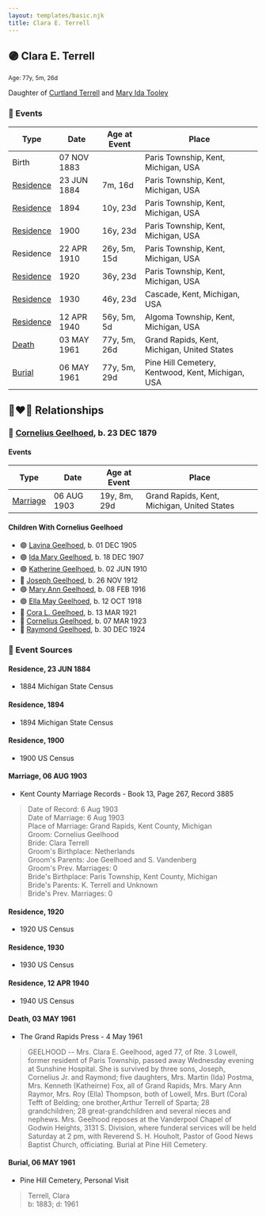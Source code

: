 ```yaml
---
layout: templates/basic.njk
title: Clara E. Terrell
---
```

## 🟣 Clara E. Terrell
<small>Age: 77y, 5m, 26d</small>

Daughter of [Curtland Terrell](/people/4/47972604) and [Mary Ida Tooley](/people/5/52009861)

### 📆 Events

Type | Date | Age at Event | Place
------ | ------ | ------ | ------
Birth | 07 NOV 1883 |  | Paris Township, Kent, Michigan, USA
[Residence](#event-event-0) | 23 JUN 1884 | 7m, 16d | Paris Township, Kent, Michigan, USA
[Residence](#event-event-1) | 1894 | 10y, 23d | Paris Township, Kent, Michigan, USA
[Residence](#event-event-2) | 1900 | 16y, 23d | Paris Township, Kent, Michigan, USA
Residence | 22 APR 1910 | 26y, 5m, 15d | Paris Township, Kent, Michigan, USA
[Residence](#event-event-4) | 1920 | 36y, 23d | Paris Township, Kent, Michigan, USA
[Residence](#event-event-5) | 1930 | 46y, 23d | Cascade, Kent, Michigan, USA
[Residence](#event-event-6) | 12 APR 1940 | 56y, 5m, 5d | Algoma Township, Kent, Michigan, USA
[Death](#event-event-11) | 03 MAY 1961 | 77y, 5m, 26d | Grand Rapids, Kent, Michigan, United States
[Burial](#event-event-12) | 06 MAY 1961 | 77y, 5m, 29d | Pine Hill Cemetery, Kentwood, Kent, Michigan, USA

## 👩‍❤️‍👨 Relationships

### 🔵 [Cornelius Geelhoed](/people/9/92844960), b. 23 DEC 1879

#### Events

Type | Date | Age at Event | Place
------ | ------ | ------ | ------
[Marriage](#event-family-0-event-0) | 06 AUG 1903 | 19y, 8m, 29d | Grand Rapids, Kent, Michigan, United States
#### Children With Cornelius Geelhoed
* 🟣 [Lavina Geelhoed](/people/6/61172656), b. 01 DEC 1905
* 🟣 [Ida Mary Geelhoed](/people/1/11612484), b. 18 DEC 1907
* 🟣 [Katherine Geelhoed](/people/9/97434011), b. 02 JUN 1910
* 🔵 [Joseph Geelhoed](/people/1/15410559), b. 26 NOV 1912
* 🟣 [Mary Ann Geelhoed](/people/6/6202111), b. 08 FEB 1916
* 🟣 [Ella May Geelhoed](/people/7/77129056), b. 12 OCT 1918
* 🔵 [Cora L. Geelhoed](/people/9/92397342), b. 13 MAR 1921
* 🔵 [Cornelius Geelhoed](/people/7/7469384), b. 07 MAR 1923
* 🔵 [Raymond Geelhoed](/people/9/98188250), b. 30 DEC 1924
### 📰 Event Sources

#### <a id="event-event-0"></a> Residence, 23 JUN 1884
* 1884 Michigan State Census

#### <a id="event-event-1"></a> Residence, 1894
* 1894 Michigan State Census

#### <a id="event-event-2"></a> Residence, 1900
* 1900 US Census

#### <a id="event-family-0-event-0"></a> Marriage, 06 AUG 1903
* Kent County Marriage Records  - Book 13, Page 267, Record 3885
>   
  > Date of Record: 6 Aug 1903  
  > Date of Marriage: 6 Aug 1903  
  > Place of Marriage: Grand Rapids, Kent County, Michigan  
  > Groom: Cornelius Geelhood  
  > Bride: Clara Terrell  
  > Groom's Birthplace: Netherlands  
  > Groom's Parents: Joe Geelhoed and S. Vandenberg  
  > Groom's Prev. Marriages: 0  
  > Bride's Birthplace: Paris Township, Kent County, Michigan  
  > Bride's Parents: K. Terrell and Unknown  
  > Bride's Prev. Marriages: 0

#### <a id="event-event-4"></a> Residence, 1920
* 1920 US Census

#### <a id="event-event-5"></a> Residence, 1930
* 1930 US Census

#### <a id="event-event-6"></a> Residence, 12 APR 1940
* 1940 US Census

#### <a id="event-event-11"></a> Death, 03 MAY 1961
* The Grand Rapids Press  - 4 May 1961
>   
  > GEELHOOD -- Mrs. Clara E. Geelhood, aged 77, of Rte. 3 Lowell, former resident of Paris Township, passed away Wednesday evening at Sunshine Hospital. She is survived by three sons, Joseph, Cornelius Jr. and Raymond; five daughters, Mrs. Martin (Ida) Postma, Mrs. Kenneth (Katheirne) Fox, all of Grand Rapids, Mrs. Mary Ann Raymor, Mrs. Roy (Ella) Thompson, both of Lowell, Mrs. Burt (Cora) Tefft of Belding; one brother,Arthur Terrell of Sparta; 28 grandchildren; 28 great-grandchildren and several nieces and nephews. Mrs. Geelhood reposes at the Vanderpool Chapel of Godwin Heights, 3131 S. Division, where funderal services will be held Saturday at 2 pm, with Reverend S. H. Houholt, Pastor of Good News Baptist Church, officiating. Burial at Pine Hill Cemetery.

#### <a id="event-event-12"></a> Burial, 06 MAY 1961
* Pine Hill Cemetery, Personal Visit
>   
  > Terrell, Clara  
  > b: 1883; d: 1961

